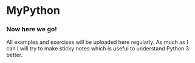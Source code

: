 # MyPython

### Now here we go!
All examples and exercises will be uploaded here regularly.
As much as I can I will try to make sticky notes which is useful to understand Python 3 better.
